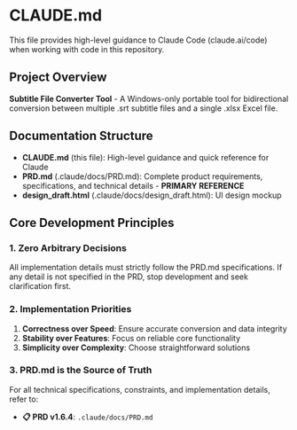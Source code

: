 # CLAUDE.md

This file provides high-level guidance to Claude Code (claude.ai/code) when working with code in this repository.

## Project Overview
**Subtitle File Converter Tool** - A Windows-only portable tool for bidirectional conversion between multiple .srt subtitle files and a single .xlsx Excel file.

## Documentation Structure
- **CLAUDE.md** (this file): High-level guidance and quick reference for Claude
- **PRD.md** (.claude/docs/PRD.md): Complete product requirements, specifications, and technical details - **PRIMARY REFERENCE**
- **design_draft.html** (.claude/docs/design_draft.html): UI design mockup

## Core Development Principles

### 1. Zero Arbitrary Decisions
All implementation details must strictly follow the PRD.md specifications. If any detail is not specified in the PRD, stop development and seek clarification first.

### 2. Implementation Priorities
1. **Correctness over Speed**: Ensure accurate conversion and data integrity
2. **Stability over Features**: Focus on reliable core functionality
3. **Simplicity over Complexity**: Choose straightforward solutions

### 3. PRD.md is the Source of Truth
For all technical specifications, constraints, and implementation details, refer to:
- **📋 PRD v1.6.4**: `.claude/docs/PRD.md`
